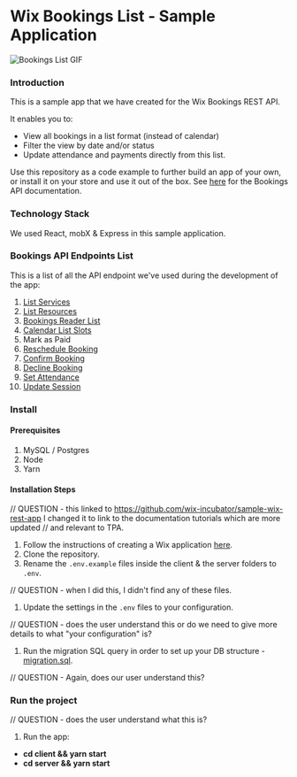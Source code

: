 # Wix Bookings List - Sample Application
![Bookings List GIF](readme-images/wix-bookings-list-low.gif)

### Introduction
This is a sample app that we have created for the Wix Bookings REST API. 

It enables you to:
* View all bookings in a list format (instead of calendar)
* Filter the view by date and/or status
* Update attendance and payments directly from this list.

Use this repository as a code example to further build an app of your own, or install it on your store and use it out of the box. See [here](https://dev.wix.com/api/rest/wix-bookings) for the Bookings API documentation.

### Technology Stack

We used React, mobX & Express in this sample application.

### Bookings API Endpoints List
This is a list of all the API endpoint we've used during the development of the app:

1. [List Services](https://dev.wix.com/api/rest/wix-bookings/services/service/list-services)
1. [List Resources](https://dev.wix.com/api/rest/wix-bookings/resources/list-resources)
1. [Bookings Reader List](https://dev.wix.com/api/rest/wix-bookings/bookings/bookings-reader/list)
1. [Calendar List Slots](https://dev.wix.com/api/rest/wix-bookings/calendar/list-slots)
1. Mark as Paid
1. [Reschedule Booking](https://dev.wix.com/api/rest/wix-bookings/bookings/bookings/reschedule-booking)
1. [Confirm Booking](https://dev.wix.com/api/rest/wix-bookings/bookings/bookings/confirm-booking)
1. [Decline Booking](https://dev.wix.com/api/rest/wix-bookings/bookings/bookings/decline-booking)
1. [Set Attendance](https://dev.wix.com/api/rest/wix-bookings/bookings/bookings/set-attendance)
1. [Update Session](https://dev.wix.com/api/rest/wix-bookings/schedules-and-sessions/session/update-session)

### Install
#### Prerequisites
1. MySQL / Postgres
1. Node
1. Yarn

#### Installation Steps

// QUESTION - this linked to https://github.com/wix-incubator/sample-wix-rest-app  I changed it to link to the documentation tutorials which are more updated
// and relevant to TPA.

1. Follow the instructions of creating a Wix application [here](https://dev.wix.com/api/rest/tutorials/create-your-wix-app).   
1. Clone the repository.
1. Rename the `.env.example` files inside the client & the server folders to `.env`. 

// QUESTION - when I did this, I didn't find any of these files.

1. Update the settings in the `.env` files to your configuration.

// QUESTION - does the user understand this or do we need to give more details to what "your configuration" is?

1. Run the migration SQL query in order to set up your DB structure - [migration.sql](migration.sql).

// QUESTION - Again, does our user understand this?

### Run the project
// QUESTION - does the user understand what this is?
1. Run the app:
  * **cd client && yarn start**
  * **cd server && yarn start** 
